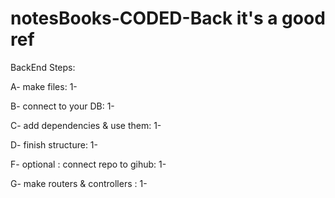 # notesBooks-CODED-Back it's a good ref
BackEnd Steps:

A- make files:
1-

B- connect to your DB:
1-

C- add dependencies & use them:
1- 

D- finish structure:
1- 

F- optional : connect repo to gihub:
1-

G- make routers & controllers :
1- 